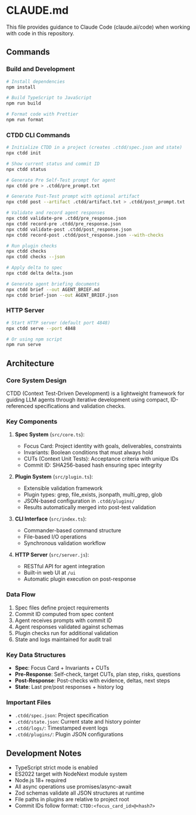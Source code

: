 # CLAUDE.md

This file provides guidance to Claude Code (claude.ai/code) when working with code in this repository.

## Commands

### Build and Development
```bash
# Install dependencies
npm install

# Build TypeScript to JavaScript
npm run build

# Format code with Prettier
npm run format
```

### CTDD CLI Commands
```bash
# Initialize CTDD in a project (creates .ctdd/spec.json and state)
npx ctdd init

# Show current status and commit ID
npx ctdd status

# Generate Pre Self-Test prompt for agent
npx ctdd pre > .ctdd/pre_prompt.txt

# Generate Post-Test prompt with optional artifact
npx ctdd post --artifact .ctdd/artifact.txt > .ctdd/post_prompt.txt

# Validate and record agent responses
npx ctdd validate-pre .ctdd/pre_response.json
npx ctdd record-pre .ctdd/pre_response.json
npx ctdd validate-post .ctdd/post_response.json
npx ctdd record-post .ctdd/post_response.json --with-checks

# Run plugin checks
npx ctdd checks
npx ctdd checks --json

# Apply delta to spec
npx ctdd delta delta.json

# Generate agent briefing documents
npx ctdd brief --out AGENT_BRIEF.md
npx ctdd brief-json --out AGENT_BRIEF.json
```

### HTTP Server
```bash
# Start HTTP server (default port 4848)
npx ctdd serve --port 4848

# Or using npm script
npm run serve
```

## Architecture

### Core System Design
CTDD (Context Test-Driven Development) is a lightweight framework for guiding LLM agents through iterative development using compact, ID-referenced specifications and validation checks.

### Key Components

1. **Spec System** (`src/core.ts`):
   - Focus Card: Project identity with goals, deliverables, constraints
   - Invariants: Boolean conditions that must always hold
   - CUTs (Context Unit Tests): Acceptance criteria with unique IDs
   - Commit ID: SHA256-based hash ensuring spec integrity

2. **Plugin System** (`src/plugin.ts`):
   - Extensible validation framework
   - Plugin types: grep, file_exists, jsonpath, multi_grep, glob
   - JSON-based configuration in `.ctdd/plugins/`
   - Results automatically merged into post-test validation

3. **CLI Interface** (`src/index.ts`):
   - Commander-based command structure
   - File-based I/O operations
   - Synchronous validation workflow

4. **HTTP Server** (`src/server.js`):
   - RESTful API for agent integration
   - Built-in web UI at `/ui`
   - Automatic plugin execution on post-response

### Data Flow
1. Spec files define project requirements
2. Commit ID computed from spec content
3. Agent receives prompts with commit ID
4. Agent responses validated against schemas
5. Plugin checks run for additional validation
6. State and logs maintained for audit trail

### Key Data Structures
- **Spec**: Focus Card + Invariants + CUTs
- **Pre-Response**: Self-check, target CUTs, plan step, risks, questions
- **Post-Response**: Post-checks with evidence, deltas, next steps
- **State**: Last pre/post responses + history log

### Important Files
- `.ctdd/spec.json`: Project specification
- `.ctdd/state.json`: Current state and history pointer
- `.ctdd/logs/`: Timestamped event logs
- `.ctdd/plugins/`: Plugin JSON configurations

## Development Notes

- TypeScript strict mode is enabled
- ES2022 target with NodeNext module system
- Node.js 18+ required
- All async operations use promises/async-await
- Zod schemas validate all JSON structures at runtime
- File paths in plugins are relative to project root
- Commit IDs follow format: `CTDD:<focus_card_id>@<hash7>`